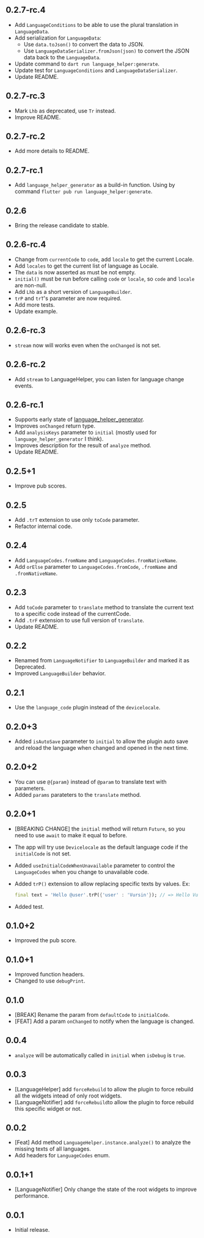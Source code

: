 ## 0.2.7-rc.4

* Add `LanguageConditions` to be able to use the plural translation in `LanguageData`.
* Add serialization for `LanguageData`:
  * Use `data.toJson()` to convert the data to JSON.
  * Use `LanguageDataSerializer.fromJson(json)` to convert the JSON data back to the `LanguageData`.
* Update command to `dart run language_helper:generate`.
* Update test for `LanguageConditions` and `LanguageDataSerializer`.
* Update README.

## 0.2.7-rc.3

* Mark `Lhb` as deprecated, use `Tr` instead.
* Improve README.

## 0.2.7-rc.2

* Add more details to README.

## 0.2.7-rc.1

* Add `language_helper_generator` as a build-in function. Using by command `flutter pub run language_helper:generate`.

## 0.2.6

* Bring the release candidate to stable.

## 0.2.6-rc.4

* Change from `currentCode` to `code`, add `locale` to get the current Locale.
* Add `locales` to get the current list of language as Locale.
* The `data` is now asserted as must be not empty.
* `initial()` must be run before calling `code` or `locale`, so `code` and `locale` are non-null.
* Add `Lhb` as a short version of `LanguageBuilder`.
* `trP` and `trT`'s parameter are now required.
* Add more tests.
* Update example.

## 0.2.6-rc.3

* `stream` now will works even when the `onChanged` is not set.

## 0.2.6-rc.2

* Add `stream` to LanguageHelper, you can listen for language change events.

## 0.2.6-rc.1

* Supports early state of [language_helper_generator](https://pub.dev/packages/language_helper_generator).
* Improves `onChanged` return type.
* Add `analysisKeys` parameter to `initial` (mostly used for `language_helper_generator` I think).
* Improves description for the result of `analyze` method.
* Update README.

## 0.2.5+1

* Improve pub scores.

## 0.2.5

* Add `.trT` extension to use only `toCode` parameter.
* Refactor internal code.

## 0.2.4

* Add `LanguageCodes.fromName` and `LanguageCodes.fromNativeName`.
* Add `orElse` parameter to `LanguageCodes.fromCode`, `.fromName` and `.fromNativeName`.

## 0.2.3

* Add `toCode` parameter to `translate` method to translate the current text to a specific code instead of the currentCode.
* Add `.trF` extension to use full version of `translate`.
* Update README.

## 0.2.2

* Renamed from `LanguageNotifier` to `LanguageBuilder` and marked it as Deprecated.
* Improved `LanguageBuilder` behavior.

## 0.2.1

* Use the `language_code` plugin instead of the `devicelocale`.

## 0.2.0+3

* Added `isAutoSave` parameter to `initial` to allow the plugin auto save and reload the language when changed and opened in the next time.

## 0.2.0+2

* You can use `@{param}` instead of `@param` to translate text with parameters.
* Added `params` parateters to the `translate` method.

## 0.2.0+1

* [BREAKING CHANGE] the `initial` method will return `Future`, so you need to use `await` to make it equal to before.
* The app will try use `Devicelocale` as the default language code if the `initialCode` is not set.
* Added `useInitialCodeWhenUnavailable` parameter to control the `LanguageCodes` when you change to unavailable code.
* Added `trP()` extension to allow replacing specific texts by values. Ex:
  
  ``` dart
  final text = 'Hello @user'.trP({'user' : 'Vursin'}); // => Hello Vursin
  ```

* Added test.

## 0.1.0+2

* Improved the pub score.

## 0.1.0+1

* Improved function headers.
* Changed to use `debugPrint`.

## 0.1.0

* [BREAK] Rename the param from `defaultCode` to `initialCode`.
* [FEAT] Add a param `onChanged` to notify when the language is changed.

## 0.0.4

* `analyze` will be automatically called in `initial` when `isDebug` is `true`.

## 0.0.3

* [LanguageHelper] add `forceRebuild` to allow the plugin to force rebuild all the widgets intead of only root widgets.
* [LanguageNotifier] add `forceRebuild`to allow the plugin to force rebuild this specific widget or not.

## 0.0.2

* [Feat] Add method `LanguageHelper.instance.analyze()` to analyze the missing texts of all languages.
* Add headers for `LanguageCodes` enum.

## 0.0.1+1

* [LanguageNotifier] Only change the state of the root widgets to improve performance.

## 0.0.1

* Initial release.
